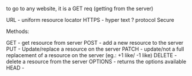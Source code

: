 to go to any website, it is a GET req
(getting from the server)

URL - uniform resource locator
HTTPS - hyper text ? protocol Secure


Methods:

GET - get resource from server
POST - add a new resource to the server 
PUT - Update/replace a resource on the server
PATCH - update/not a full replacement of a resource on the server (eg.: +1 like/ -1 like)
DELETE - delete a resource from the server
OPTIONS - returns the options available
HEAD - 